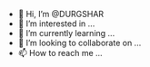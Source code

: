 - 👋 Hi, I’m @DURGSHAR
- 👀 I’m interested in ...
- 🌱 I’m currently learning ...
- 💞️ I’m looking to collaborate on ...
- 📫 How to reach me ...

<!---
DURGSHAR/DURGSHAR is a ✨ special ✨ repository because its `README.md` (this file) appears on your GitHub profile.
You can click the Preview link to take a look at your changes.
--->
